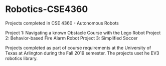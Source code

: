 # Robotics-CSE4360

Projects completed in CSE 4360 - Autonomous Robots

Project 1: Navigating a known Obstacle Course with the Lego Robot
Project 2: Behavior-based Fire Alarm Robot
Project 3: Simplified Soccer

Projects completed as part of course requirements at the University of Texas at Arlington during the Fall 2019 semester.
The projects uset he EV3 robotics library.
